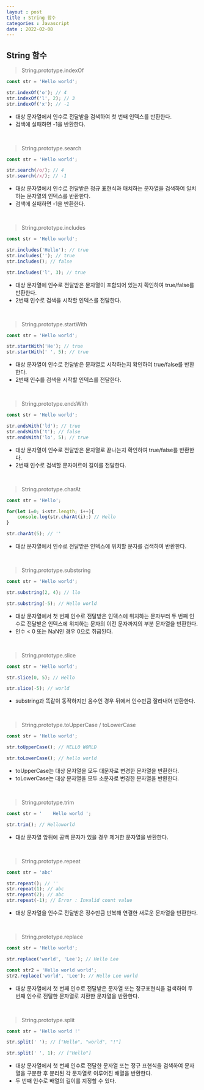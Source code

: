 ```yaml
---
layout : post
title : String 함수
categories : Javascript
date : 2022-02-08
---
```

## String 함수
> String.prototype.indexOf

```javascript
const str = 'Hello world';

str.indexOf('o'); // 4
str.indexOf('l', 2); // 3
str.indexOf('x'); // -1
```
* 대상 문자열에서 인수로 전달받을 검색하여 첫 번째 인덱스를 반환한다.
* 검색에 실패하면 -1을 반환한다.

<br>

> String.prototype.search

```javascript
const str = 'Hello world';

str.search(/o/); // 4
str.search(/x/); // -1
```
* 대상 문자열에서 인수로 전달받은 정규 표현식과 매치하는 문자열을 검색하여 일치하는 문자열의 인덱스를 반환한다.
* 검색에 실패하면 -1을 반환한다.

<br>

> String.prototype.includes

```javascript
const str = 'Hello world';

str.includes('Hello'); // true
str.includes(''); // true
str.includes(); // false

str.includes('l', 3); // true
```
* 대상 문자열에 인수로 전달받은 문자열이 포함되어 있는지 확인하여 true/false를 반환한다.
* 2번째 인수로 검색을 시작할 인덱스를 전달한다.

<br>

> String.prototype.startWith

```javascript
const str = 'Hello world';

str.startWith('He'); // true
str.startWith(' ', 5); // true
```
* 대상 문자열이 인수로 전달받은 문자열로 시작하는지 확인하여 true/false를 반환한다.
* 2번째 인수를 검색을 시작할 인덱스를 전달한다.

<br>

> String.prototype.endsWith

```javascript
const str = 'Hello world';

str.endsWith('ld'); // true
str.endsWith('t'); // false
str.endsWith('lo', 5); // true
```
* 대상 문자열이 인수로 전달받은 문자열로 끝나는지 확인하여 true/false를 반환한다.
* 2번째 인수로 검색할 문자여르이 길이를 전달한다.

<br>

> String.prototype.charAt

```javascript
const str = 'Hello';

for(let i=0; i<str.length; i++){
    console.log(str.charAt(i);) // Hello
}

str.charAt(5); // ''
```
* 대상 문자열에서 인수로 전달받은 인덱스에 위치할 문자를 검색하여 반환한다.

<br>

> String.prototype.substsring

```javascript
const str = 'Hello world';

str.substring(2, 4); // llo

str.substring(-5); // Hello world
```
* 대상 문자열에서 첫 번째 인수로 전달받은 인덱스에 위치하는 문자부터 두 번째 인수로 전달받은 인덱스에 위치하는 문자의 이전 문자까지의 부분 문자열을 반환한다.
* 인수 < 0 또는 NaN인 경우 0으로 취급된다.

<br>

> String.prototype.slice

```javascript
const str = 'Hello world';

str.slice(0, 5); // Hello

str.slice(-5); // world
```
* substring과 똑같이 동작하지만 음수인 경우 뒤에서 인수만큼 잘라내어 반환한다.

<br>

> String.prototype.toUpperCase / toLowerCase

```javascript
const str = 'Hello world';

str.toUpperCase(); // HELLO WORLD

str.toLowerCase(); // hello world
```
* toUpperCase는 대상 문자열을 모두 대문자로 변경한 문자열을 반환한다.
* toLowerCase는 대상 문자열을 모두 소문자로 변경한 문자열을 반환한다.

<br>

> String.prototype.trim

```javascript
const str = '    Hello world ';

str.trim(); // Helloworld
```
* 대상 문자열 앞뒤에 공백 문자가 있을 경우 제거한 문자열을 반환한다.

<br>

> String.prototype.repeat

```javascript
const str = 'abc'

str.repeat(); // ''
str.repeat(1); // abc
str.repeat(2); // abc
str.repeat(-1); // Error : Invalid count value
```
* 대상 문자열을 인수로 전달받은 정수만큼 반복해 연결한 새로운 문자열을 반환한다.

<br>

> String.prototype.replace

```javascript
const str = 'Hello world';

str.replace('world', 'Lee'); // Hello Lee

const str2 = 'Hello world world';
str2.replace('world', 'Lee'); // Hello Lee world
```
* 대상 문자열에서 첫 번째 인수로 전달받은 문자열 또는 정규표현식을 검색하여 두 번째 인수로 전달한 문자열로 치환한 문자열을 반환한다.

<br>

> String.prototype.split

```javascript
const str = 'Hello world !'

str.split(' '); // ["Hello", "world", "!"]

str.split(' ', 1); // ["Hello"]
```
* 대상 문자열에서 첫 번째 인수로 전달한 문자열 또는 정규 표현식을 검색하여 문자열을 구분한 후 분리된 각 문자열로 이루어진 배열을 반환한다.
* 두 번째 인수로 배열의 길이를 지정할 수 있다.